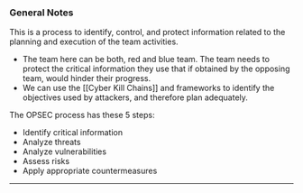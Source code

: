 ### General Notes

This is a process to identify, control, and protect information related to the planning and execution of the team activities.
- The team here can be both, red and blue team. The team needs to protect the critical information they use that if obtained by the opposing team, would hinder their progress.
- We can use the [[Cyber Kill Chains]] and frameworks to identify the objectives used by attackers, and therefore plan adequately.

The OPSEC process has these 5 steps:
- Identify critical information
- Analyze threats
- Analyze vulnerabilities
- Assess risks
- Apply appropriate countermeasures

---
